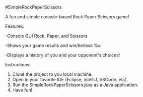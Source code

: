 #SimpleRockPaperScissors

A fun and simple console-based Rock Paper Scissors game!

Features:

-Console GUI Rock, Paper, and Scissors 

-Shows your game results and win/tie/loss %s

-Displays a history of you and your opponent's choices!


Instructions:
1. Clone the project to you local machine.
2. Open in your favorite IDE (Eclipse, IntelliJ, VSCode, etc).
3. Run the SimpleRockPaperScissors.java as a Java application.
4. Have fun!

